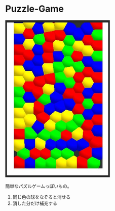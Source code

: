 Puzzle-Game
===========

![README/README](README/title.jpg)

簡単なパズルゲームっぽいもの。

1.  同じ色の球をなぞると消せる
2.  消した分だけ補充する